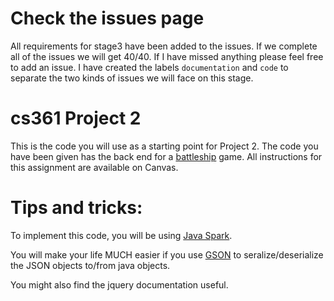 # Check the issues page
All requirements for stage3 have been added to the issues. If we complete all of the issues we will get 40/40. If I have missed anything please feel free to add an issue. I have created the labels `documentation` and `code` to separate the two kinds of issues we will face on this stage.

# cs361 Project 2
This is the code you will use as a starting point for Project 2.  The code you have been given has the back end for a [battleship](https://en.wikipedia.org/wiki/Battleship_(game)) game. All instructions for this assignment are available on Canvas.

# Tips and tricks:

To implement this code, you will be using [Java Spark](http://sparkjava.com).

You will make your life MUCH easier if you use [GSON](https://github.com/google/gson) to seralize/deserialize the JSON objects to/from java objects.

You might also find the jquery documentation useful.
